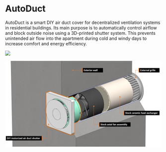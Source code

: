 # AutoDuct

AutoDuct is a smart DIY air duct cover for decentralized ventilation systems in residential buildings. Its main purpose is to automatically control airflow and block outside noise using a 3D-printed shutter system. This prevents unintended air flow into the apartment during cold and windy days to increase comfort and energy efficiency.

![](media/OpenCloseGIF600x600.gif)

![](media/SystemOverview.png)
